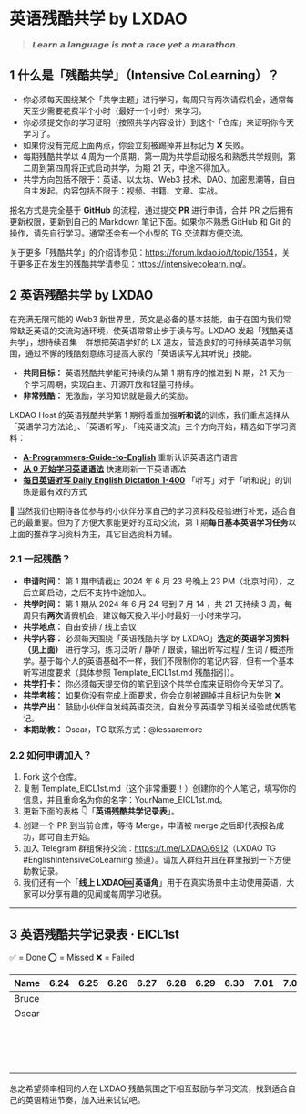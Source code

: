 # 英语残酷共学 by LXDAO

> 𝙇𝙚𝙖𝙧𝙣 𝙖 𝙡𝙖𝙣𝙜𝙪𝙖𝙜𝙚 𝙞𝙨 𝙣𝙤𝙩 𝙖 𝙧𝙖𝙘𝙚 𝙮𝙚𝙩 𝙖 𝙢𝙖𝙧𝙖𝙩𝙝𝙤𝙣.

## 1 什么是「残酷共学」（Intensive CoLearning）？

- 你必须每天围绕某个「共学主题」进行学习，每周只有两次请假机会，通常每天至少需要花费半个小时（最好一个小时）来学习。
- 你必须提交你的学习证明（按照共学内容设计）到这个「仓库」来证明你今天学习了。
- 如果你没有完成上面两点，你会立刻被踢掉并且标记为 ❌ 失败。
- 每期残酷共学以 4 周为一个周期，第一周为共学启动报名和熟悉共学规则，第二周到第四周将正式启动共学，为期 21 天，中途不得加入。
- 共学方向包括不限于：英语、以太坊、Web3 技术、DAO、加密思潮等，自由自主发起。内容包括不限于：视频、书籍、文章、实战。

报名方式是完全基于 **GitHub** 的流程，通过提交 **PR** 进行申请，合并 PR 之后拥有更新权限，更新到自己的 Markdown 笔记下面。如果你不熟悉 GitHub 和 Git 的操作，请先自行学习。通常还会有一个小型的 TG 交流群方便交流。

关于更多「残酷共学」的介绍请参见：<https://forum.lxdao.io/t/topic/1654>，关于更多正在发生的残酷共学请参见：<https://intensivecolearn.ing/>。

## 2 英语残酷共学 by LXDAO

在充满无限可能的 Web3 新世界里，英文是必备的基本技能，由于在国内我们常常缺乏英语的交流沟通环境，使英语常常止步于读与写。LXDAO 发起「残酷英语共学」，想持续召集一群想把英语学好的 LX 道友，营造良好的可持续英语学习氛围，通过不懈的残酷刻意练习提高大家的「英语读写尤其听说」技能。

- **共同目标：** 英语残酷共学能可持续的从第 1 期有序的推进到 N 期，21 天为一个学习周期，实现自主、开源开放和轻量可持续。
- **非常残酷：** 无激励，学习知识就是最大的奖励。

LXDAO Host 的英语残酷共学第 1 期将着重加强**听和说**的训练，我们重点选择从「英语学习方法论」、「英语听写」、「纯英语交流」三个方向开始，精选如下学习资料：

- [**A-Programmers-Guide-to-English**](https://a-programmers-guide-to-english.harryyu.me/) 重新认识英语这门语言
- [**从 0 开始学习英语语法**](https://hzpt-inet-club.github.io/english-note/) 快速刷新一下英语语法
- [**每日英语听写 Daily English Dictation 1-400**](https://www.bilibili.com/video/BV1U7411a7xG?p=3&vd_source=bc0666711d2280c24d54945ab9c11146) 「听写」对于「听和说」的训练是最有效的方式

👏 当然我们也期待各位参与的小伙伴分享自己的学习资料及经验进行补充，适合自己的最重要。但为了方便大家能更好的互动交流，第 1 期**每日基本英语学习任务**以上面的推荐学习资料为主，其它自选资料为辅。

### 2.1 一起残酷？

- **申请时间：** 第 1 期申请截止 2024 年 6 月 23 号晚上 23 PM（北京时间），之后立即启动，之后不支持中途加入。
- **共学时间：** 第 1 期从 2024 年 6 月 24 号到 7 月 14 ，共 21 天持续 3 周，每周只有**两次**请假机会，建议每天投入半小时最好一小时来学习。
- **共学地点：** 自由安排 / 线上会议
- **共学内容：** 必须每天围绕「英语残酷共学 by LXDAO」**选定的英语学习资料（见上面）** 进行学习，练习泛听 / 静听 / 跟读，输出听写过程 / 生词 / 概述所学。基于每个人的英语基础不一样，我们不限制你的笔记内容，但有一个基本听写进度要求（具体参照 Template_EICL1st.md 残酷指引）。
- **共学打卡：** 你必须每天提交你的笔记到这个共学仓库来证明你今天学习了。
- **共学考核：** 如果你没有完成上面要求，你会立刻被踢掉并且标记为失败 ❌
- **共学产出：** 鼓励小伙伴自发纯英语交流，自发分享英语学习相关经验或优质笔记。
- **本期助教：** Oscar，TG 联系方式：@lessaremore

### 2.2 如何申请加入？

1. Fork 这个仓库。
2. 复制 Template_EICL1st.md（这个非常重要！）创建你的个人笔记，填写你的信息，并且重命名为你的名字：YourName_EICL1st.md。
3. 更新下面的表格 👇「**英语残酷共学记录表**」。
4. 创建一个 PR 到当前仓库，等待 Merge，申请被 merge 之后即代表报名成功，即可自主开始。
5. 加入 Telegram 群组保持交流：<https://t.me/LXDAO/6912>（LXDAO TG #EnglishIntensiveCoLearning 频道）。请加入群组并且在群里报到一下方便助教记录。
6. 我们还有一个「**线上 LXDAO🆒 英语角**」用于在真实场景中主动使用英语，大家可以分享有趣的见闻或每周学习收获。

---

## 3 英语残酷共学记录表 · EICL1st

✅ = Done ⭕️ = Missed ❌ = Failed

| Name  | 6.24 | 6.25 | 6.26 | 6.27 | 6.28 | 6.29 | 6.30 | 7.01 | 7.02 | 7.03 | 7.04 | 7.05 | 7.06 | 7.07 | 7.08 | 7.09 | 7.10 | 7.11 | 7.12 | 7.13 | 7.14 |
| ----- | ---- | ---- | ---- | ---- | ---- | ---- | ---- | ---- | ---- | ---- | ---- | ---- | ---- | ---- | ---- | ---- | ---- | ---- | ---- | ---- | ---- |
| Bruce |      |      |      |      |      |      |      |      |      |      |      |      |      |      |      |      |      |      |      |      |      |
| Oscar |      |      |      |      |      |      |      |      |      |      |      |      |      |      |      |      |      |      |      |      |      |
|       |      |      |      |      |      |      |      |      |      |      |      |      |      |      |      |      |      |      |      |      |      |
|       |      |      |      |      |      |      |      |      |      |      |      |      |      |      |      |      |      |      |      |      |      |
|       |      |      |      |      |      |      |      |      |      |      |      |      |      |      |      |      |      |      |      |      |      |
|       |      |      |      |      |      |      |      |      |      |      |      |      |      |      |      |      |      |      |      |      |      |
|       |      |      |      |      |      |      |      |      |      |      |      |      |      |      |      |      |      |      |      |      |      |
|       |      |      |      |      |      |      |      |      |      |      |      |      |      |      |      |      |      |      |      |      |      |
|       |      |      |      |      |      |      |      |      |      |      |      |      |      |      |      |      |      |      |      |      |      |
|       |      |      |      |      |      |      |      |      |      |      |      |      |      |      |      |      |      |      |      |      |      |
|       |      |      |      |      |      |      |      |      |      |      |      |      |      |      |      |      |      |      |      |      |      |
|       |      |      |      |      |      |      |      |      |      |      |      |      |      |      |      |      |      |      |      |      |      |
|       |      |      |      |      |      |      |      |      |      |      |      |      |      |      |      |      |      |      |      |      |      |
|       |      |      |      |      |      |      |      |      |      |      |      |      |      |      |      |      |      |      |      |      |      |
|       |      |      |      |      |      |      |      |      |      |      |      |      |      |      |      |      |      |      |      |      |      |
|       |      |      |      |      |      |      |      |      |      |      |      |      |      |      |      |      |      |      |      |      |      |
|       |      |      |      |      |      |      |      |      |      |      |      |      |      |      |      |      |      |      |      |      |      |

总之希望频率相同的人在 LXDAO 残酷氛围之下相互鼓励与学习交流，找到适合自己的英语精进节奏，加入进来试试吧。
